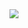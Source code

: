 <img align="" src="https://github-readme-stats.vercel.app/api/top-langs/?username=demo-hub&layout=compact&langs_count=7" />

